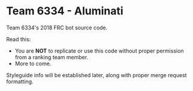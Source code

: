 # Team 6334 - Aluminati

Team 6334's 2018 FRC bot source code.

Read this:
- You are __**NOT**__ to replicate or use this code without proper permission from a ranking team member.
- More to come.

Styleguide info will be established later, along with proper merge request formatting.